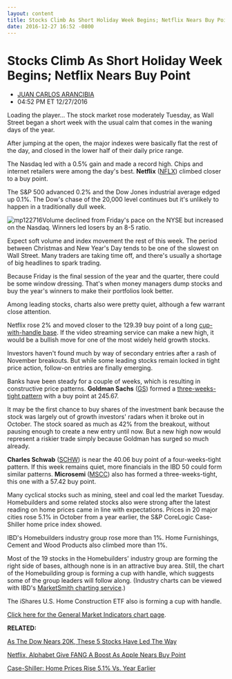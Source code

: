 ```yaml
---
layout: content
title: Stocks Climb As Short Holiday Week Begins; Netflix Nears Buy Point
date: 2016-12-27 16:52 -0800
---
```



Stocks Climb As Short Holiday Week Begins; Netflix Nears Buy Point
===================================================================




* [JUAN CARLOS ARANCIBIA](https://www.investors.com/author/arancibiaj/ "Posts by JUAN CARLOS ARANCIBIA")
* 04:52 PM ET 12/27/2016




Loading the player...
The stock market rose moderately Tuesday, as Wall Street began a short week with the usual calm that comes in the waning days of the year.


After jumping at the open, the major indexes were basically flat the rest of the day, and closed in the lower half of their daily price range.


The Nasdaq led with a 0.5% gain and made a record high. Chips and internet retailers were among the day's best. **Netflix** ([NFLX](https://research.investors.com/quote.aspx?symbol=NFLX)) climbed closer to a buy point.


The S&P 500 advanced 0.2% and the Dow Jones industrial average edged up 0.1%. The Dow's chase of the 20,000 level continues but it's unlikely to happen in a traditionally dull week.


![mp122716](https://www.investors.com/wp-content/uploads/2016/12/MP122716-195x300.png)Volume declined from Friday's pace on the NYSE but increased on the Nasdaq. Winners led losers by an 8-5 ratio.


Expect soft volume and index movement the rest of this week. The period between Christmas and New Year's Day tends to be one of the slowest on Wall Street. Many traders are taking time off, and there's usually a shortage of big headlines to spark trading.


Because Friday is the final session of the year and the quarter, there could be some window dressing. That's when money managers dump stocks and buy the year's winners to make their portfolios look better.


Among leading stocks, charts also were pretty quiet, although a few warrant close attention.


Netflix rose 2% and moved closer to the 129.39 buy point of a long [cup-with-handle base](http://education.investors.com/education/lesson.aspx?id=736315&sourceid=735787). If the video streaming service can make a new high, it would be a bullish move for one of the most widely held growth stocks.


Investors haven't found much by way of secondary entries after a rash of November breakouts. But while some leading stocks remain locked in tight price action, follow-on entries are finally emerging.


Banks have been steady for a couple of weeks, which is resulting in constructive price patterns. **Goldman Sachs** ([GS](https://research.investors.com/quote.aspx?symbol=GS)) formed a [three-weeks-tight pattern](https://www.investors.com/how-to-invest/investors-corner/smart-chart-reading-why-short-stroke-3-weeks-tight-give-a-profit-opportunity/) with a buy point at 245.67.


It may be the first chance to buy shares of the investment bank because the stock was largely out of growth investors' radars when it broke out in October. The stock soared as much as 42% from the breakout, without pausing enough to create a new entry until now. But a new high now would represent a riskier trade simply because Goldman has surged so much already.


**Charles Schwab** ([SCHW](https://research.investors.com/quote.aspx?symbol=SCHW)) is near the 40.06 buy point of a four-weeks-tight pattern. If this week remains quiet, more financials in the IBD 50 could form similar patterns. **Microsemi** ([MSCC](https://research.investors.com/quote.aspx?symbol=MSCC)) also has formed a three-weeks-tight, this one with a 57.42 buy point.


Many cyclical stocks such as mining, steel and coal led the market Tuesday. Homebuilders and some related stocks also were strong after the latest reading on home prices came in line with expectations. Prices in 20 major cities rose 5.1% in October from a year earlier, the S&P CoreLogic Case-Shiller home price index showed.


IBD's Homebuilders industry group rose more than 1%. Home Furnishings, Cement and Wood Products also climbed more than 1%.


Most of the 19 stocks in the Homebuilders' industry group are forming the right side of bases, although none is in an attractive buy area. Still, the chart of the Homebuilding group is forming a cup with handle, which suggests some of the group leaders will follow along. (Industry charts can be viewed with IBD's [MarketSmith charting service](http://www.marketsmith.com).)


The iShares U.S. Home Construction ETF also is forming a cup with handle.


[Click here for the General Market Indicators chart page](https://www.investors.com/wp-content/uploads/2016/12/IBD2812063251GMI.pdf).


**RELATED:**


[As The Dow Nears 20K, These 5 Stocks Have Led The Way](https://www.investors.com/news/the-dow-is-pushing-toward-20000-led-by-these-5-stocks/)


[Netflix, Alphabet Give FANG A Boost As Apple Nears Buy Point](https://www.investors.com/news/technology/netflix-alphabet-give-fang-a-boost-as-apple-nears-buy-point/)


[Case-Shiller: Home Prices Rise 5.1% Vs. Year Earlier](https://www.investors.com/news/economy/case-shiller-home-prices-rise-5-1-vs-year-earlier/)




